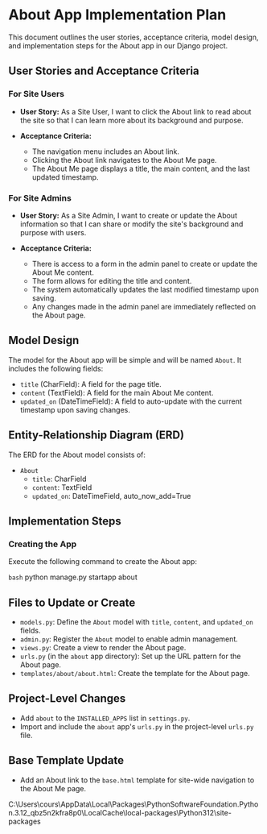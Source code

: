 # About App Implementation Plan

This document outlines the user stories, acceptance criteria, model design, and implementation steps for the About app in our Django project.

## User Stories and Acceptance Criteria

### For Site Users

- **User Story:** As a Site User, I want to click the About link to read about the site so that I can learn more about its background and purpose.

- **Acceptance Criteria:**
  - The navigation menu includes an About link.
  - Clicking the About link navigates to the About Me page.
  - The About Me page displays a title, the main content, and the last updated timestamp.

### For Site Admins

- **User Story:** As a Site Admin, I want to create or update the About information so that I can share or modify the site's background and purpose with users.

- **Acceptance Criteria:**
  - There is access to a form in the admin panel to create or update the About Me content.
  - The form allows for editing the title and content.
  - The system automatically updates the last modified timestamp upon saving.
  - Any changes made in the admin panel are immediately reflected on the About page.

## Model Design

The model for the About app will be simple and will be named `About`. It includes the following fields:

- `title` (CharField): A field for the page title.
- `content` (TextField): A field for the main About Me content.
- `updated_on` (DateTimeField): A field to auto-update with the current timestamp upon saving changes.

## Entity-Relationship Diagram (ERD)

The ERD for the About model consists of:

- `About`
  - `title`: CharField
  - `content`: TextField
  - `updated_on`: DateTimeField, auto_now_add=True

## Implementation Steps

### Creating the App

Execute the following command to create the About app:

`bash`
python manage.py startapp about


## Files to Update or Create

- `models.py`: Define the `About` model with `title`, `content`, and `updated_on` fields.
- `admin.py`: Register the `About` model to enable admin management.
- `views.py`: Create a view to render the About page.
- `urls.py` (in the `about` app directory): Set up the URL pattern for the About page.
- `templates/about/about.html`: Create the template for the About page.

## Project-Level Changes

- Add `about` to the `INSTALLED_APPS` list in `settings.py`.
- Import and include the `about` app's `urls.py` in the project-level `urls.py` file.

## Base Template Update

- Add an About link to the `base.html` template for site-wide navigation to the About Me page.


 C:\Users\cours\AppData\Local\Packages\PythonSoftwareFoundation.Python.3.12_qbz5n2kfra8p0\LocalCache\local-packages\Python312\site-packages

